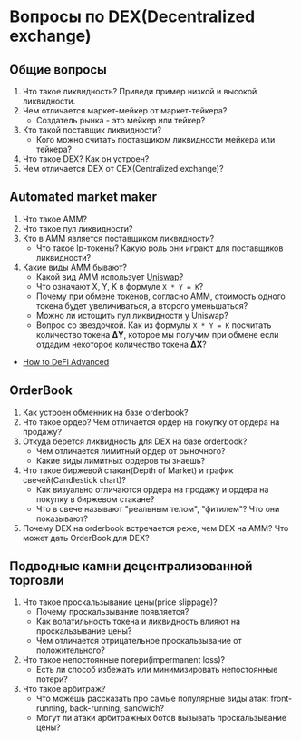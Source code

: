# Вопросы по DEX(Decentralized exchange)

## Общие вопросы

1. Что такое ликвидность? Приведи пример низкой и высокой ликвидности.
2. Чем отличается маркет-мейкер от маркет-тейкера?
    - Создатель рынка - это мейкер или тейкер?
3. Кто такой поставщик ликвидности?
    - Кого можно считать поставщиком ликвидности мейкера или тейкера?
4. Что такое DEX? Как он устроен?
5. Чем отличается DEX от CEX(Centralized exchange)?

## Automated market maker

1. Что такое AMM?
2. Что такое пул ликвидности?
3. Кто в AMM является поставщиком ликвидности?
    - Что такое lp-токены? Какую роль они играют для поставщиков ликвидности?
4. Какие виды AMM бывают?
    - Какой вид AMM использует [Uniswap](https://uniswap.org/)?
    - Что означают X, Y, K в формуле ```X * Y = K```?
    - Почему при обмене токенов, согласно AMM, стоимость одного токена будет увеличиваться, а второго уменьшаться?
    - Можно ли истощить пул ликвидности у Uniswap?
    - Вопрос со звездочкой. Как из формулы ```X * Y = K``` посчитать количество токена **ΔY**, которое мы получим при обмене если отдадим некоторое количество токена **ΔX**?

- [How to DeFi Advanced](https://landing.coingecko.com/how-to-defi/)

## OrderBook

1. Как устроен обменник на базе orderbook?
2. Что такое ордер? Чем отличается ордер на покупку от ордера на продажу?
3. Откуда берется ликвидность для DEX на базе orderbook?
   - Чем отличается лимитный ордер от рыночного?
   - Какие виды лимитных ордеров ты знаешь?
4. Что такое биржевой стакан(Depth of Market) и график свечей(Candlestick chart)?
   - Как визуально отличаются ордера на продажу и ордера на покупку в биржевом стакане?
   - Что в свече называют "реальным телом", "фитилем"? Что они показывают?
5. Почему DEX на orderbook встречается реже, чем DEX на AMM? Что может дать OrderBook для DEX?

## Подводные камни децентрализованной торговли

1. Что такое проскальзывание цены(price slippage)?
   - Почему проскальзывание появляется?
   - Как волатильность токена и ликвидность влияют на проскальзывание цены?
   - Чем отличается отрицательное проскальзывание от положительного?
2. Что такое непостоянные потери(impermanent loss)?
   - Есть ли способ избежать или минимизировать непостоянные потери?
3. Что такое арбитраж?
   - Что можешь рассказать про самые популярные виды атак: front-running, back-running, sandwich?
   - Могут ли атаки арбитражных ботов вызывать проскальзывание цены?